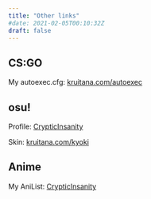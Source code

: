 ```yaml
---
title: "Other links"
#date: 2021-02-05T00:10:32Z
draft: false
---
```


## CS:GO

My autoexec.cfg: [kruitana.com/autoexec](https://asgard.joshwprice.com/autoexec.cfg)

## osu!

Profile: [CrypticInsanity](https://osu.ppy.sh/users/11508900)

Skin: [kruitana.com/kyoki](https://asgard.kruitana.com/Kyoki.osk)

## Anime

My AniList: [CrypticInsanity](https://anilist.co/user/CrypticInsanity/animelist)
